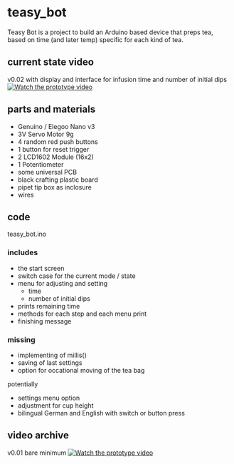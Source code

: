 # teasy_bot
Teasy Bot is a project to build an Arduino based device that preps tea, based on time (and later temp) specific for each kind of tea.


## current state  video

v0.02 with display and interface for infusion time and number of initial dips
[![Watch the prototype video](https://img.youtube.com/vi/etB9GL0f5tQ/maxresdefault.jpg)](https://youtu.be/etB9GL0f5tQ)

## parts and materials

- Genuino / Elegoo Nano v3
- 3V Servo Motor 9g
- 4 random red push buttons
- 1 button for reset trigger
- 2 LCD1602 Module (16x2)
- 1 Potentiometer 
- some universal PCB
- black crafting plastic board
- pipet tip box as inclosure
- wires


## code

teasy_bot.ino

### includes
- the start screen
- switch case for the current mode / state
- menu for adjusting and setting
    + time
    + number of initial dips
- prints remaining time
- methods for each step and each menu print
- finishing message

### missing
- implementing of millis()
- saving of last settings
- option for occational moving of the tea bag

potentially
- settings menu option
- adjustment for cup height
- bilingual German and English with switch or button press



## video archive

v0.01 bare minimum
[![Watch the prototype video](https://img.youtube.com/vi/MZJTI-8vdiI/maxresdefault.jpg)](https://youtu.be/MZJTI-8vdiI)



